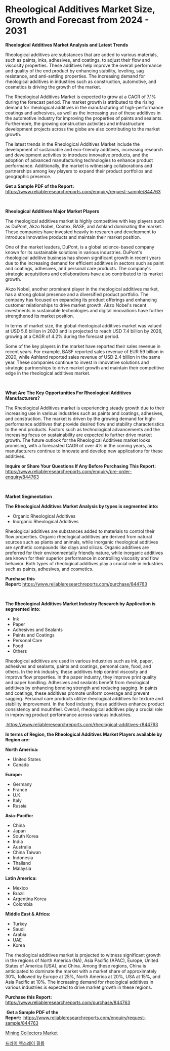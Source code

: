 <p><h1>Rheological Additives Market Size, Growth and Forecast from 2024 - 2031</h1></p><p><strong>Rheological Additives Market Analysis and Latest Trends</strong></p>
<p><p>Rheological additives are substances that are added to various materials, such as paints, inks, adhesives, and coatings, to adjust their flow and viscosity properties. These additives help improve the overall performance and quality of the end product by enhancing stability, leveling, sag resistance, and anti-settling properties. The increasing demand for rheological additives in industries such as construction, automotive, and cosmetics is driving the growth of the market.</p><p>The Rheological Additives Market is expected to grow at a CAGR of 7.1% during the forecast period. The market growth is attributed to the rising demand for rheological additives in the manufacturing of high-performance coatings and adhesives, as well as the increasing use of these additives in the automotive industry for improving the properties of paints and sealants. Furthermore, the growing construction activities and infrastructure development projects across the globe are also contributing to the market growth.</p><p>The latest trends in the Rheological Additives Market include the development of sustainable and eco-friendly additives, increasing research and development activities to introduce innovative products, and the adoption of advanced manufacturing technologies to enhance product performance. Additionally, the market is witnessing collaborations and partnerships among key players to expand their product portfolios and geographic presence.</p></p>
<p><strong>Get a Sample PDF of the Report:&nbsp;</strong> <a href="https://www.reliableresearchreports.com/enquiry/request-sample/844763">https://www.reliableresearchreports.com/enquiry/request-sample/844763</a></p>
<p>&nbsp;</p>
<p><strong>Rheological Additives Major Market Players</strong></p>
<p><p>The rheological additives market is highly competitive with key players such as DuPont, Akzo Nobel, Coatex, BASF, and Ashland dominating the market. These companies have invested heavily in research and development to introduce innovative products and maintain their market position. </p><p>One of the market leaders, DuPont, is a global science-based company known for its sustainable solutions in various industries. DuPont's rheological additive business has shown significant growth in recent years due to the increasing demand for efficient additives in sectors such as paint and coatings, adhesives, and personal care products. The company's strategic acquisitions and collaborations have also contributed to its market growth.</p><p>Akzo Nobel, another prominent player in the rheological additives market, has a strong global presence and a diversified product portfolio. The company has focused on expanding its product offerings and enhancing customer relationships to drive market growth. Akzo Nobel's recent investments in sustainable technologies and digital innovations have further strengthened its market position.</p><p>In terms of market size, the global rheological additives market was valued at USD 5.6 billion in 2020 and is projected to reach USD 7.4 billion by 2026, growing at a CAGR of 4.2% during the forecast period.</p><p>Some of the key players in the market have reported their sales revenue in recent years. For example, BASF reported sales revenue of EUR 59 billion in 2020, while Ashland reported sales revenue of USD 2.4 billion in the same year. These companies continue to invest in innovative solutions and strategic partnerships to drive market growth and maintain their competitive edge in the rheological additives market.</p></p>
<p>&nbsp;</p>
<p><strong>What Are The Key Opportunities For Rheological Additives Manufacturers?</strong></p>
<p><p>The Rheological Additives market is experiencing steady growth due to their increasing use in various industries such as paints and coatings, adhesives, and construction. The market is driven by the growing demand for high-performance additives that provide desired flow and stability characteristics to the end products. Factors such as technological advancements and the increasing focus on sustainability are expected to further drive market growth. The future outlook for the Rheological Additives market looks promising, with a forecasted CAGR of over 4% in the coming years, as manufacturers continue to innovate and develop new applications for these additives.</p></p>
<p><strong>Inquire or Share Your Questions If Any Before Purchasing This Report:</strong> <a href="https://www.reliableresearchreports.com/enquiry/pre-order-enquiry/844763">https://www.reliableresearchreports.com/enquiry/pre-order-enquiry/844763</a></p>
<p>&nbsp;</p>
<p><strong>Market Segmentation</strong></p>
<p><strong>The Rheological Additives Market Analysis by types is segmented into:</strong></p>
<p><ul><li>Organic Rheological Additives</li><li>Inorganic Rheological Additives</li></ul></p>
<p><p>Rheological additives are substances added to materials to control their flow properties. Organic rheological additives are derived from natural sources such as plants and animals, while inorganic rheological additives are synthetic compounds like clays and silicas. Organic additives are preferred for their environmentally friendly nature, while inorganic additives are known for their superior performance in controlling viscosity and flow behavior. Both types of rheological additives play a crucial role in industries such as paints, adhesives, and cosmetics.</p></p>
<p><strong>Purchase this Report:&nbsp;</strong><a href="https://www.reliableresearchreports.com/purchase/844763">https://www.reliableresearchreports.com/purchase/844763</a></p>
<p>&nbsp;</p>
<p><strong>The Rheological Additives Market Industry Research by Application is segmented into:</strong></p>
<p><ul><li>Ink</li><li>Paper</li><li>Adhesives and Sealants</li><li>Paints and Coatings</li><li>Personal Care</li><li>Food</li><li>Others</li></ul></p>
<p><p>Rheological additives are used in various industries such as ink, paper, adhesives and sealants, paints and coatings, personal care, food, and others. In the ink industry, these additives help control viscosity and improve flow properties. In the paper industry, they improve print quality and paper handling. Adhesives and sealants benefit from rheological additives by enhancing bonding strength and reducing sagging. In paints and coatings, these additives promote uniform coverage and prevent sagging. Personal care products utilize rheological additives for texture and stability improvement. In the food industry, these additives enhance product consistency and mouthfeel. Overall, rheological additives play a crucial role in improving product performance across various industries.</p></p>
<p><a href="https://www.reliableresearchreports.com/rheological-additives-r844763">&nbsp;https://www.reliableresearchreports.com/rheological-additives-r844763</a></p>
<p><strong>In terms of Region, the Rheological Additives Market Players available by Region are:</strong></p>
<p>
    <p> <strong> North America: </strong>
        <ul>
            <li>United States</li>
            <li>Canada</li>
        </ul>
        </p> 
    <p> <strong> Europe: </strong>
        <ul>
            <li>Germany</li>
            <li>France</li>
            <li>U.K.</li>
            <li>Italy</li>
            <li>Russia</li>
        </ul>
        </p> 
    <p> <strong> Asia-Pacific: </strong>
        <ul>
            <li>China</li>
            <li>Japan</li>
            <li>South Korea</li>
            <li>India</li>
            <li>Australia</li>
            <li>China Taiwan</li>
            <li>Indonesia</li>
            <li>Thailand</li>
            <li>Malaysia</li>
        </ul>
        </p> 
    <p> <strong> Latin America: </strong>
        <ul>
            <li>Mexico</li>
            <li>Brazil</li>
            <li>Argentina Korea</li>
            <li>Colombia</li>
        </ul>
        </p> 
    <p> <strong> Middle East & Africa: </strong>
        <ul>
            <li>Turkey</li>
            <li>Saudi</li>
            <li>Arabia</li>
            <li>UAE</li>
            <li>Korea</li>
        </ul>
    </p>
    </p>
<p><p>The rheological additives market is projected to witness significant growth in the regions of North America (NA), Asia Pacific (APAC), Europe, United States of America (USA), and China. Among these regions, China is anticipated to dominate the market with a market share of approximately 30%, followed by Europe at 25%, North America at 20%, USA at 15%, and Asia Pacific at 10%. The increasing demand for rheological additives in various industries is expected to drive market growth in these regions.</p></p>
<p><strong>Purchase this Report: </strong><a href="https://www.reliableresearchreports.com/purchase/844763">https://www.reliableresearchreports.com/purchase/844763</a></p>
<p>&nbsp;<strong>Get a Sample PDF of the Report:&nbsp;&nbsp;</strong><a href="https://www.reliableresearchreports.com/enquiry/request-sample/844763">https://www.reliableresearchreports.com/enquiry/request-sample/844763</a></p>
<p><strong></strong></p>
<p><p><a href="https://github.com/faisalayoob601/Market-Research-Report-List-1/blob/main/mining-collectors-market.md">Mining Collectors Market</a></p><p><a href="https://medium.com/@frankfurter67567/%EA%B8%80%EB%A1%9C%EB%B2%8C-%EB%93%9C%EB%9D%BC%EC%9D%B4-%EC%97%91%EC%8A%A4%EB%A0%88%EC%9D%B4-%ED%95%84%EB%A6%84-%EC%8B%9C%EC%9E%A5%EC%9D%98-%EC%A2%85%ED%95%A9-%EB%B6%84%EC%84%9D-%EC%84%B1%EC%9E%A5-%EA%B2%BD%ED%96%A5-%EB%B0%8F-%EC%8B%9C%EC%9E%A5-%EC%98%88%EC%B8%A1-2024-2031-c8cde6744ae5">드라이 엑스레이 필름</a></p></p>